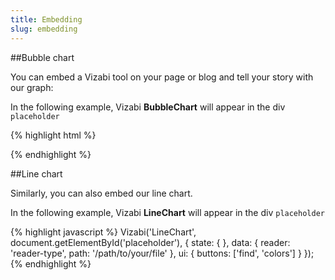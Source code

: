 ```yaml
---
title: Embedding
slug: embedding
---
```


##Bubble chart

You can embed a Vizabi tool on your page or blog and tell your story with our graph:

<div id="bubble-chart-placeholder" class="vizabi-placeholder no-border"></div>

In the following example, Vizabi **BubbleChart** will appear in the div `placeholder`

<!-- <a onclick='openBubbleChartExample()' class="button code-btn"><i class='fa fa-codepen'></i> Codepen</a> -->

{% highlight html %}
<link rel="stylesheet" type="text/css" href="path/to/vizabi.css">
<script src="path/to/vizabi.js"></script>
<div id='placeholder' width="600px" height="400px"></div>
<script>
	var viz = Vizabi('BubbleChart', document.getElementById('placeholder'), {
		state: {
		},
		data: {
			reader: 'reader-type',
			path: '/path/to/your/file'
		},
		ui: {
			buttons: ['find', 'colors', 'fullscreen']
		}
	});
</script>
{% endhighlight %}

##Line chart

Similarly, you can also embed our line chart.

<div id="line-chart-placeholder" class="vizabi-placeholder no-border"></div>

In the following example, Vizabi **LineChart** will appear in the div `placeholder`

<!-- <a onclick='openLineChartExample()' class="button code-btn"><i class='fa fa-codepen'></i> Codepen</a> -->

{% highlight javascript %}
Vizabi('LineChart', document.getElementById('placeholder'), {
	state: {
	},
	data: {
		reader: 'reader-type',
		path: '/path/to/your/file'
	},
	ui: {
		buttons: ['find', 'colors']
	}
});
{% endhighlight %}





<script defer>

function openBubbleChartExample() {
	viewOnCodepen("Bubble Chart", "var viz = Vizabi('BubbleChart', document.getElementById('placeholder'), { data: { reader: 'csv', path: '"+CODEPEN_WAFFLE_ADDRESS+"' }});");
}
function openLineChartExample() {
	viewOnCodepen("Line Chart", "var viz = Vizabi('LineChart', document.getElementById('placeholder'), { data: { reader: 'csv', path: '"+CODEPEN_WAFFLE_ADDRESS+"' }});");
}

ready(function() {

	Vizabi('BubbleChart', document.getElementById('bubble-chart-placeholder'), {
		state: {
      time: {
        value: '1900',
        start: '1800',
        end: '2015'
      },
      entities: {
        dim: "geo",
        show: {
          _defs_: {
            "geo": ["*"],
            "geo.category": ["country"]
          }
        },
        opacitySelectDim: .3,
        opacityRegular: 1,
        },
        marker: {
          space: ["entities", "time"],
          type: "geometry",
          label: {
            use: "property",
            which: "geo.name"
          },
          axis_y: {
            use: "indicator",
			which: 'sg_child_mortality_rate_per1000',
			scaleType: 'linear'
          },
          axis_x: {
            use: "indicator",
			which: 'sg_gdp_p_cap_const_ppp2011_dollar',
			scaleType: 'log'
          },
          color: {
            use: "property",
            which: "geo.world_4region"
          },
          size: {
            use: "indicator",
            which: "sg_population"
          }
        }
      },
      data: {
        reader: "csv",
        path: "/preview/data/waffles/dont-panic-poverty.csv"
      },
			ui: {
				buttons: [],
				dialogs: {
					popup: []
				}
			}
		}
	);

	Vizabi('LineChart', document.getElementById('line-chart-placeholder'), {
        state: {
          time: {
            value: "1980",
            start: "1950",
            end: "2015"
          },
          marker: {
            label: {
              use: "property",
              which: "geo.name"
            },
            axis_y: {
              use: "indicator",
          	  which: "sg_gdp_p_cap_const_ppp2011_dollar",
              scaleType: "log"
            },
            axis_x: {
              use: "indicator",
              which: "time",
              scaleType: "time"
            },
            color: {
              use: "property",
              scaleType: "ordinal",
              which: "geo.name"
            }
          }
        },
        data: {
            reader: 'csv',
            path: '/preview/data/waffles/dont-panic-poverty.csv'
        },
				ui: {
					buttons: [],
					dialogs: {
						popup: []
					}
				}
    });


});
</script>

